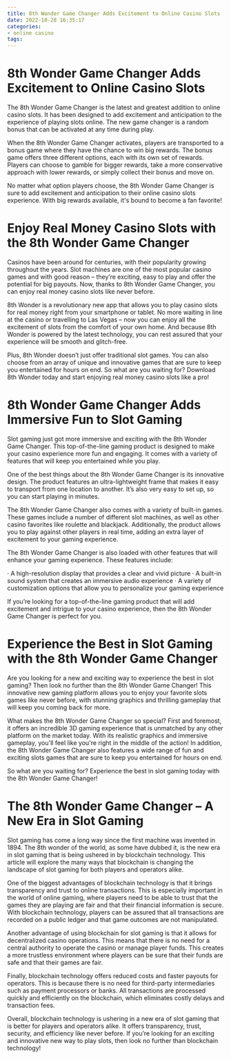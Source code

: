 ```yaml
---
title: 8th Wonder Game Changer Adds Excitement to Online Casino Slots 
date: 2022-10-28 16:35:17
categories:
- online casino
tags:
---
```



#  8th Wonder Game Changer Adds Excitement to Online Casino Slots 

The 8th Wonder Game Changer is the latest and greatest addition to online casino slots. It has been designed to add excitement and anticipation to the experience of playing slots online. The new game changer is a random bonus that can be activated at any time during play.

When the 8th Wonder Game Changer activates, players are transported to a bonus game where they have the chance to win big rewards. The bonus game offers three different options, each with its own set of rewards. Players can choose to gamble for bigger rewards, take a more conservative approach with lower rewards, or simply collect their bonus and move on.

No matter what option players choose, the 8th Wonder Game Changer is sure to add excitement and anticipation to their online casino slots experience. With big rewards available, it's bound to become a fan favorite!

#  Enjoy Real Money Casino Slots with the 8th Wonder Game Changer 

 Casinos have been around for centuries, with their popularity growing throughout the years. Slot machines are one of the most popular casino games and with good reason – they’re exciting, easy to play and offer the potential for big payouts. Now, thanks to 8th Wonder Game Changer, you can enjoy real money casino slots like never before.

8th Wonder is a revolutionary new app that allows you to play casino slots for real money right from your smartphone or tablet. No more waiting in line at the casino or travelling to Las Vegas – now you can enjoy all the excitement of slots from the comfort of your own home. And because 8th Wonder is powered by the latest technology, you can rest assured that your experience will be smooth and glitch-free.

Plus, 8th Wonder doesn’t just offer traditional slot games. You can also choose from an array of unique and innovative games that are sure to keep you entertained for hours on end. So what are you waiting for? Download 8th Wonder today and start enjoying real money casino slots like a pro!

#  8th Wonder Game Changer Adds Immersive Fun to Slot Gaming 

Slot gaming just got more immersive and exciting with the 8th Wonder Game Changer. This top-of-the-line gaming product is designed to make your casino experience more fun and engaging. It comes with a variety of features that will keep you entertained while you play.

One of the best things about the 8th Wonder Game Changer is its innovative design. The product features an ultra-lightweight frame that makes it easy to transport from one location to another. It’s also very easy to set up, so you can start playing in minutes.

The 8th Wonder Game Changer also comes with a variety of built-in games. These games include a number of different slot machines, as well as other casino favorites like roulette and blackjack. Additionally, the product allows you to play against other players in real time, adding an extra layer of excitement to your gaming experience.

The 8th Wonder Game Changer is also loaded with other features that will enhance your gaming experience. These features include: 

· A high-resolution display that provides a clear and vivid picture
· A built-in sound system that creates an immersive audio experience
· A variety of customization options that allow you to personalize your gaming experience

If you’re looking for a top-of-the-line gaming product that will add excitement and intrigue to your casino experience, then the 8th Wonder Game Changer is perfect for you.

#  Experience the Best in Slot Gaming with the 8th Wonder Game Changer 

Are you looking for a new and exciting way to experience the best in slot gaming? Then look no further than the 8th Wonder Game Changer! This innovative new gaming platform allows you to enjoy your favorite slots games like never before, with stunning graphics and thrilling gameplay that will keep you coming back for more.

What makes the 8th Wonder Game Changer so special? First and foremost, it offers an incredible 3D gaming experience that is unmatched by any other platform on the market today. With its realistic graphics and immersive gameplay, you'll feel like you're right in the middle of the action! In addition, the 8th Wonder Game Changer also features a wide range of fun and exciting slots games that are sure to keep you entertained for hours on end.

So what are you waiting for? Experience the best in slot gaming today with the 8th Wonder Game Changer!

#  The 8th Wonder Game Changer – A New Era in Slot Gaming

Slot gaming has come a long way since the first machine was invented in 1894. The 8th wonder of the world, as some have dubbed it, is the new era in slot gaming that is being ushered in by blockchain technology. This article will explore the many ways that blockchain is changing the landscape of slot gaming for both players and operators alike.

One of the biggest advantages of blockchain technology is that it brings transparency and trust to online transactions. This is especially important in the world of online gaming, where players need to be able to trust that the games they are playing are fair and that their financial information is secure. With blockchain technology, players can be assured that all transactions are recorded on a public ledger and that game outcomes are not manipulated.

Another advantage of using blockchain for slot gaming is that it allows for decentralized casino operations. This means that there is no need for a central authority to operate the casino or manage player funds. This creates a more trustless environment where players can be sure that their funds are safe and that their games are fair.

Finally, blockchain technology offers reduced costs and faster payouts for operators. This is because there is no need for third-party intermediaries such as payment processors or banks. All transactions are processed quickly and efficiently on the blockchain, which eliminates costly delays and transaction fees.

Overall, blockchain technology is ushering in a new era of slot gaming that is better for players and operators alike. It offers transparency, trust, security, and efficiency like never before. If you’re looking for an exciting and innovative new way to play slots, then look no further than blockchain technology!